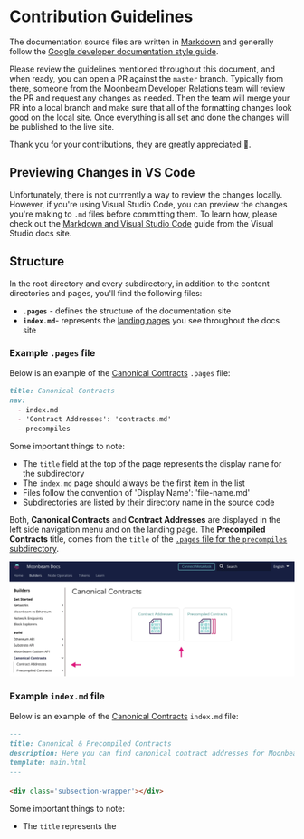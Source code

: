 # Contribution Guidelines

The documentation source files are written in [Markdown](https://daringfireball.net/projects/markdown/) and generally follow the [Google developer documentation style guide](https://developers.google.com/style).

Please review the guidelines mentioned throughout this document, and when ready, you can open a PR against the `master` branch. Typically from there, someone from the Moonbeam Developer Relations team will review the PR and request any changes as needed. Then the team will merge your PR into a local branch and make sure that all of the formatting changes look good on the local site. Once everything is all set and done the changes will be published to the live site.

Thank you for your contributions, they are greatly appreciated 💜.

## Previewing Changes in VS Code

Unfortunately, there is not currrently a way to review the changes locally.
However, if you're using Visual Studio Code, you can preview the changes you're making to `.md` files before committing them. To learn how, please check out the [Markdown and Visual Studio Code](https://code.visualstudio.com/docs/languages/markdown) guide from the Visual Studio docs site.

## Structure

In the root directory and every subdirectory, in addition to the content directories and pages, you'll find the following files: 

- **`.pages`** - defines the structure of the documentation site
- **`index.md`**- represents the [landing pages](https://docs.moonbeam.network/builders/) you see throughout the docs site

### Example `.pages` file

Below is an example of the [Canonical Contracts](https://docs.moonbeam.network/builders/build/canonical-contracts/) `.pages` file:

```markdown
title: Canonical Contracts
nav:
  - index.md
  - 'Contract Addresses': 'contracts.md'
  - precompiles
```

Some important things to note:

- The `title` field at the top of the page represents the display name for the subdirectory
- The `index.md` page should always be the first item in the list
- Files follow the convention of 'Display Name': 'file-name.md'
- Subdirectories are listed by their directory name in the source code

Both, **Canonical Contracts** and **Contract Addresses** are displayed in the left side navigation menu and on the landing page. The **Precompiled Contracts** title, comes from the `title` of the [`.pages` file for the `precompiles` subdirectory](https://github.com/moonbeam-foundation/moonbeam-docs/blob/master/builders/build/canonical-contracts/precompiles/.pages).

![Display titles](/images/readme-contributing/contributing-1.webp)

### Example `index.md` file

Below is an example of the [Canonical Contracts](https://docs.moonbeam.network/builders/build/canonical-contracts/) `index.md` file: 

```markdown
---
title: Canonical & Precompiled Contracts
description: Here you can find canonical contract addresses for Moonbeam, and precompiled contracts for interacting with Substrate features using the Ethereum API.
template: main.html
---

<div class='subsection-wrapper'></div>
```

Some important things to note:

- The `title` represents the <title> tag and is used for SEO purposes
- The `description` represents the meta-description and is also used for SEO purposes
- The `template` defines the template to be used. It should always be `main.html`
- The `<div>` is populated with links to any pages or subdirectories and is populated automatically by a script at runtime that builds the landing pages

The **Canonical Contracts** landing page is rendered and retrieves the `title`s from the `.pages` files.

![Landing page](/images/readme-contributing/contributing-2.webp)

## Content Pages

When adding a new content page, you should have the following components:

- **`title`** - represents the <title> tag and is used for SEO purposes (not displayed on the published site)
- **`description`** - represents the meta-description and is also used for SEO purposes (not displayed on the published site)
- **Page title** - a title to be displayed at the top of the page 
- **`## Introduction` section** - 2-3 paragraphs to serve as an introduction. This should be long-lived, meaning it will not require changes in the future

Optionally, you should also consider including the following sections:

- **`## Checking Prerequisites` section** - if the guide requires the user to have certain developer tools installed, for example Docker or MetaMask, it should be listed here
- **`## Getting Started` section** - if this is a 3rd party integration, having links that point to the most important parts of your project's documentation site that helps users to get started with your project

For example:

```
---
title: Title for SEO purposes
description: Description for SEO purposes.
---

# Page Title

![Banner Image](/images/<subdirectory>/<project>-banner.webp)

## Introduction

Write 2-3 paragraphs to serve as the introduction here.

...
```

## Images

Images are stored in the `images` subdirectory. They are organized to mirror the structure of the docs site. So, for example, if you are creating a new page for the `builders` section and need to add images, those would go under the `images/builders/` subdirectory.

All pages should have a banner image, you can use the `_banner-template.svg` found in the root of the `images` directory to create your own. 

All landing pages require a logo or relevant icon. You can use the `_index-page-template.svg` that is in the root of the `images` subdirectory to create your own that is the correct size. These images are stored in the `images/index-pages` subdirectory.

Ultimately, images displayed on the website should be in `.webp` format.

To add an image to your page, you should have [alt text](https://developers.google.com/style/images#alt-text) and use the following syntax:

```markdown
![Alt text goes here](/images/<subdirectory>/<image-file-name>.webp)
```

## Snippets

Snippets can be used to manage reusable lines of code or text. There is a subdirectory for `text` and `code`. The `text` snippets will get translated for the Chinese version of the documentation site. On the other hand, the `code` snippets should only contain code and therefore do not get translated.

To link to a snippet, you can use the following syntax in the Markdown file:

```markdown
--8<-- 'code/<subdirectory>/<snippet-file-name>.md'
```

Code snippets can be written in Markdown or the programming language itself, for example, `.py` for Python, `.js` for JavaScript, etc.

## Search Enging Optimization (SEO)

Here are some resources to help you create good titles and descriptions for SEO:

- [Google's recommendation on good titles](https://developers.google.com/search/docs/advanced/appearance/title-link?hl=en)
- [Google's recommendation on good descriptions](https://developers.google.com/search/docs/advanced/appearance/snippet?hl=en)

In general, titles should be between 50 and 60 characters and descriptions should be between 110 and 160 characters.